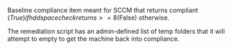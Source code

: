 Baseline compliance item meant for SCCM that returns compliant ($True) if hdd space check returns >=8% free space, and non-compliant 
($False) otherwise. 

The remediation script has an admin-defined list of temp folders that it will attempt to empty to get the machine back into compliance.
